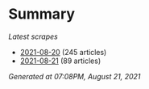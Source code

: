 # Summary
*Latest scrapes*
* [2021-08-20](https://github.com/nuuuwan/news_lk/blob/data/news_lk.2021-08-20.json) (245 articles)
* [2021-08-21](https://github.com/nuuuwan/news_lk/blob/data/news_lk.2021-08-21.json) (89 articles)

*Generated at 07:08PM, August 21, 2021*